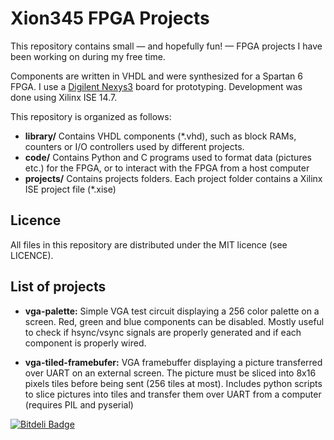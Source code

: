 # Xion345 FPGA Projects 

This repository contains small — and hopefully fun! — FPGA projects I have been
working on during my free time.

Components are written in VHDL and were synthesized for a Spartan 6 FPGA. I use
a [Digilent Nexys3](http://www.digilentinc.com/nexys3/) board for prototyping.
Development was done using Xilinx ISE 14.7.

This repository is organized as follows:
      
- **library/**  Contains VHDL components (\*.vhd), such as block RAMs, counters or
I/O controllers used by different projects.
- **code/** Contains Python and C programs used to format data (pictures etc.)
  for the FPGA, or to interact with the FPGA from a host computer
- **projects/** Contains projects folders. Each project folder contains a Xilinx
  ISE project file (\*.xise)

## Licence ##

All files in this repository are distributed under the MIT licence (see LICENCE).

## List of projects ##

- **vga-palette:** Simple VGA test circuit displaying a 256 color palette on a 
screen. Red, green and blue components can be disabled. Mostly useful to check if
hsync/vsync signals are properly generated and if each component is properly wired.

- **vga-tiled-framebufer:** VGA framebuffer displaying a picture transferred over
UART on an external screen. The picture must be sliced into 8x16 pixels tiles
before being sent (256 tiles at most). Includes python scripts to slice pictures
into tiles and transfer them over UART from a computer (requires PIL and pyserial)


[![Bitdeli Badge](https://d2weczhvl823v0.cloudfront.net/Xion345/fpga-projects/trend.png)](https://bitdeli.com/free "Bitdeli Badge")

